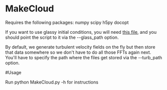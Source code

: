 # MakeCloud

Requires the following packages:
numpy
scipy
h5py
docopt

If you want to use glassy initial conditions, you will need <a href=http://www.tapir.caltech.edu/~mgrudich/files/glass_orig.npy>this file</a>, and you should point the script to it via the --glass_path option.

By default, we generate turbulent velocity fields on the fly but then store that data somewhere so we don't have to do all those FFTs again next. You'll have to specify the path where the files get stored via the --turb_path option.

#Usage

Run python MakeCloud.py -h for instructions

